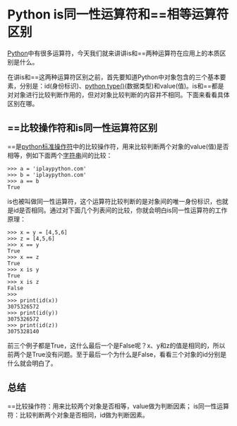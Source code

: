 # Python is同一性运算符和==相等运算符区别

[Python](http://www.iplaypy.com/)中有很多运算符，今天我们就来讲讲is和==两种运算符在应用上的本质区别是什么。

在讲is和==这两种运算符区别之前，首先要知道Python中对象包含的三个基本要素，分别是：id(身份标识)、[python type()](http://www.iplaypy.com/jichu/type.html)(数据类型)和value(值)。is和\==都是对对象进行比较判断作用的，但对对象比较判断的内容并不相同。下面来看看具体区别在哪。

## ==比较操作符和is同一性运算符区别

==是[python标准操作符](http://www.iplaypy.com/jichu/symbol.html)中的比较操作符，用来比较判断两个对象的value(值)是否相等，例如下面两个[字符串](http://www.iplaypy.com/jichu/str.html)间的比较：
```
>>> a = 'iplaypython.com'
>>> b = 'iplaypython.com'
>>> a == b
True
```
is也被叫做同一性运算符，这个运算符比较判断的是对象间的唯一身份标识，也就是id是否相同。通过对下面几个列表间的比较，你就会明白is同一性运算符的工作原理：
```
>>> x = y = [4,5,6]
>>> z = [4,5,6]
>>> x == y
True
>>> x == z
True
>>> x is y
True
>>> x is z
False
>>>
>>> print(id(x))
3075326572
>>> print(id(y))
3075326572
>>> print(id(z))
3075328140
```
前三个例子都是True，这什么最后一个是False呢？x、y和z的值是相同的，所以前两个是True没有问题。至于最后一个为什么是False，看看三个对象的id分别是什么就会明白了。

## 总结

==比较操作符：用来比较两个对象是否相等，value做为判断因素；
is同一性运算符：比较判断两个对象是否相同，id做为判断因素。